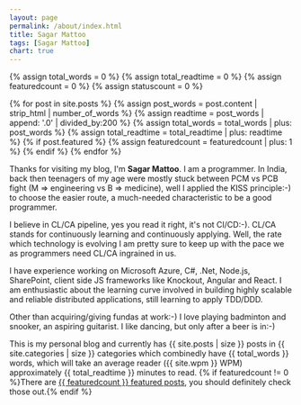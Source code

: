 ```yaml
---
layout: page
permalink: /about/index.html
title: Sagar Mattoo
tags: [Sagar Mattoo]
chart: true
---
```


{% assign total_words = 0 %}
{% assign total_readtime = 0 %}
{% assign featuredcount = 0 %}
{% assign statuscount = 0 %}

{% for post in site.posts %}
    {% assign post_words = post.content | strip_html | number_of_words %}
    {% assign readtime = post_words | append: '.0' | divided_by:200 %}
    {% assign total_words = total_words | plus: post_words %}
    {% assign total_readtime = total_readtime | plus: readtime %}
    {% if post.featured %}
    {% assign featuredcount = featuredcount | plus: 1 %}
    {% endif %}
{% endfor %}

Thanks for visiting my blog, I'm **Sagar Mattoo**. I am a programmer. In India, back then teenagers of my age were mostly stuck between PCM vs PCB fight (M => engineering vs B => medicine), well I applied the KISS principle:-) to choose the easier route, a much-needed characteristic to be a good programmer.

I believe in CL/CA pipeline, yes you read it right, it's not CI/CD:-). CL/CA stands for continuously learning and continuously applying. Well, the rate which technology is evolving I am pretty sure to keep up with the pace we as programmers need CL/CA ingrained in us.

I have experience working on Microsoft Azure, C#, .Net, Node.js, SharePoint, client side JS frameworks like Knockout, Angular and React. I am enthusiastic about the learning curve involved in building highly scalable and reliable distributed applications, still learning to apply TDD/DDD.

Other than acquiring/giving fundas at work:-) I love playing badminton and snooker, an aspiring guitarist. I like dancing, but only after a beer is in:-)


This is my personal blog and currently has {{ site.posts | size }} posts in {{ site.categories | size }} categories which combinedly have {{ total_words }} words, which will take an average reader ({{ site.wpm }} WPM) approximately <span class="time">{{ total_readtime }}</span> minutes to read. {% if featuredcount != 0 %}There are <a href="{{ site.url }}/featured">{{ featuredcount }} featured posts</a>, you should definitely check those out.{% endif %}

